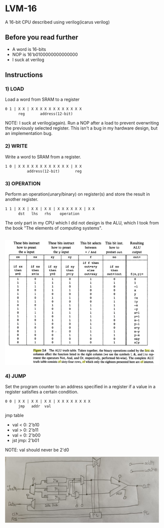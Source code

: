 # LVM-16

A 16-bit CPU described using verilog(icarus verilog)

## Before you read further
* A word is 16-bits
* NOP is 16'b0100000000000000
* I suck at verilog

## Instructions

### 1) LOAD
Load a word from SRAM to a register
```
0 1 | X X | X X X X X X X X X X X X
      reg       address(12-bit)
```

NOTE: I suck at verilog(again). Run a NOP after a load to prevent overwriting the previously selected register. This isn't a bug in my hardware design, but an implementation bug.

### 2) WRITE
Write a word to SRAM from a register.
```
1 0 | X X X X X X X X X X X X | X X
          address(12-bit)       reg
```

### 3) OPERATION
Perform an operation(unary/binary) on register(s) and store the result in another register.
```
1 1 | X X | X X | X X | X X X X X X | X X
      dst   lhs   rhs    operation
```
The only part in my CPU which I did not design is the ALU, which I took from the book "The elements of computing systems". 

<br>

<img src="img/alu_truthtable.png">

### 4) JUMP
Set the program counter to an address specified in a register if a value in a register satisfies a certain condition.
```
0 0 | X X | X X | X X | X X X X X X X X
      jmp   addr  val 
```
jmp table
* val < 0: 2'b10
* val > 0: 2'b11
* val = 0: 2'b00
* jst jmp: 2'b01

NOTE: val should never be 2'd0

<img src="img/cpu.jpg">